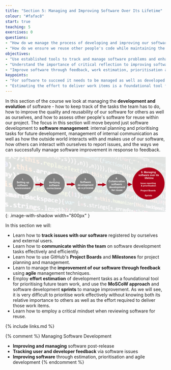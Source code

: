 ```yaml
---
title: "Section 5: Managing and Improving Software Over Its Lifetime"
colour: "#fafac8"
start: true
teaching: 5
exercises: 0
questions:
- "How do we manage the process of developing and improving our software?"
- "How do we ensure we reuse other people's code while maintaining the sustainability of our own software?"
objectives:
- "Use established tools to track and manage software problems and enhancements in a team."
- "Understand the importance of critical reflection to improving software quality and reusability."
- "Improve software through feedback, work estimation, prioritisation and agile development."
keypoints:
- "For software to succeed it needs to be managed as well as developed."
- "Estimating the effort to deliver work items is a foundational tool for prioritising that work."
---
```


In this section of the course we look at managing the **development and evolution** of software -
how to keep track of the tasks the team has to do, 
how to improve the quality and reusability of our software for others as well as ourselves, 
and how to assess other people's software for reuse within our project.
The focus in this section will move beyond just software development to **software management**:
internal planning and prioritising tasks for future development, 
management of internal communication as well as how the outside world interacts with and makes use of our software, 
how others can interact with ourselves to report issues, and the ways we can successfully manage software 
improvement in response to feedback.

![Managing software](../fig/section5-overview.png){: .image-with-shadow width="800px" }

In this section we will:

- Learn how to **track issues with our software** registered by ourselves and external users.
- Learn how to **communicate within the team** on software development tasks effectively and efficiently.
- Learn how to use GitHub's **Project Boards** and **Milestones** for project planning and management.
- Learn to manage the **improvement of our software through feedback** using **agile** management techniques. 
- Employ **effort estimation** of development tasks as a foundational tool for prioritising future team work, 
and use the **MoSCoW approach** and software development **sprints** to manage improvement. As we will see, it is very 
difficult to prioritise work effectively without knowing both its relative importance to others as well as the effort required to deliver those work items.
- Learn how to employ a critical mindset when reviewing software for reuse.

{% include links.md %}

{% comment %}
Managing Software Development
- **Improving and managing** software post-release
- **Tracking user and developer feedback** via software issues
- **Improving software** through estimation, prioritisation and agile development
{% endcomment %}
